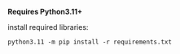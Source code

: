 **Requires Python3.11+**

install required libraries:

`python3.11 -m pip install -r requirements.txt`
